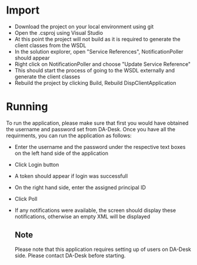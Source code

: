 # Import

- Download the project on your local environment using git
- Open the .csproj using Visual Studio
- At this point the project will not build as it is required to generate the client classes from the WSDL
- In the solution explorer, open "Service References", NotificationPoller should appear
- Right click on NotificationPoller and choose "Update Service Reference"
- This should start the process of going to the WSDL externally and generate the client classes
- Rebuild the project by clicking Build, Rebuild DispClientApplication

# Running

To run the application, please make sure that first you would have obtained the username and password set from DA-Desk. Once you have all the requirments, you can run the application as follows:

- Enter the username and the password under the respective text boxes on the left hand side of the application
- Click Login button
- A token should appear if login was successfull
- On the right hand side, enter the assigned principal ID
- Click Poll
- If any notifications were available, the screen should display these notifications, otherwise an empty XML will be displayed

  ## Note
  
  Please note that this application requires setting up of users on DA-Desk side. Please contact DA-Desk before starting.
